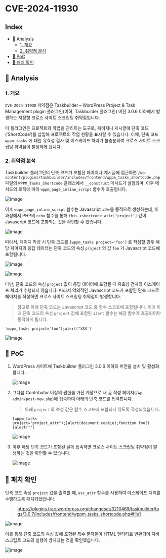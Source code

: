 # CVE-2024-11930

## Index
* [📌 Analysis](#📌-analysis)
    * [1. 개요](#1-개요)
    * [2. 취약점 분석](#2-취약점-분석)
* [📌 PoC](#📌-poc)
* [📌 패치 확인](#📌-패치-확인)

## 📌 Analysis

### 1. 개요

`CVE-2024-11930` 취약점은 Taskbuilder – WordPress Project & Task Management plugin 플러그인(이하, Taskbuilder 플러그인) 버전 3.0.6 이하에서 발생하는 저장형 크로스 사이트 스크립팅 취약점입니다.

이 플러그인은 프로젝트와 작업을 관리하는 도구로, 페이지나 게시글에 단축 코드(’ShortCode’)를 삽입해 프로젝트의 작업 현황을 표시할 수 있습니다. 이때, 단축 코드 `wppm_tasks` 에 대한 유효성 검사 및 이스케이프 처리가 불충분하여 크로스 사이트 스크립팅 취약점이 발생하게 됩니다.

### 2. 취약점 분석

Taskbuilder 플러그인의 단축 코드가 포함된 페이지나 게시글에 접근하면 `/wp-content/plugins/taskbuilder/includes/frontend/wppm_tasks_shortcode.php` 파일의 `WPPM_Tasks_Shortcode` 클래스에서 `__construct` 메서드가 실행되며, 이후 메서드의 로직에 따라 `wppm_page_inline_script` 함수가 호출됩니다.

![image](images/image-001.png)

이후 `wppm_page_inline_script` 함수는 Javascript 코드를 동적으로 생성하는데, 이 과정에서 PHP의 `echo` 함수를 통해 `this->shortcode_attr['project']` 값이 Javascript 코드에 포함되는 것을 확인할 수 있습니다.

![image](images/image-002.png)

따라서, 페이지 작성 시 단축 코드를 `[wppm_tasks project='foo']` 로 작성할 경우 해당 페이지의 응답 데이터는 단축 코드의 속성 `project` 의 값 `foo` 가 Javascript 코드에 포함됩니다.

![image](images/image-003.png)

![image](images/image-004.png)

다만, 단축 코드의 속성 `project` 값이 응답 데이터에 포함될 때 유효성 검사와 이스케이프 처리가 수행되지 않습니다. 따라서 악의적인 Javascript 코드가 포함된 단축 코드로 페이지를 작성하면 크로스 사이트 스크립팅 취약점이 발생합니다.

> 참고로 아래 단축 코드는 Javascript 코드 중 함수 스코프에 포함됩니다. 이에 아래 단축 코드의 속성 `project` 값에 포함된 `alert` 함수는 해당 함수가 호출되어야 동작하게 됩니다.
> 

```
[wppm_tasks project='foo");alert("XSS']
```

![image](images/image-005.png)

## 📌 PoC

1. WordPress 사이트에 Taskbuilder 플러그인 3.0.6 이하의 버전을 설치 및 활성화합니다.
    
    ![image](images/image-006.png)
    
2. 그다음 Contributor 이상의 권한을 가진 계정으로 새 글 작성 페이지(`/wp-admin/post-new.php`)에 접속하여 아래의 단축 코드를 입력합니다.
    
    > 아래 `project` 의 속성 값은 함수 스코프에 포함되지 않도록 작성되었습니다.
    > 
    
    ```
    [wppm_tasks project='project_attr");}alert(document.cookie);function foo(){alert("']
    ```
    
    ![image](images/image-007.png)
    
3. 이후 해당 단축 코드가 포함된 글에 접속하면 크로스 사이트 스크립팅 취약점이 발생하는 것을 확인할 수 있습니다.
    
    ![image](images/image-008.png)
    

## 📌 패치 확인

단축 코드 속성 `project` 값을 출력할 때, `esc_attr` 함수를 사용하여 이스케이프 처리를 수행하도록 패치되었습니다. 

> https://plugins.trac.wordpress.org/changeset/3210469/taskbuilder/tags/3.0.7/includes/frontend/wppm_tasks_shortcode.php#file1
> 

![image](images/image-009.png)

이를 통해 단축 코드의 속성 값에 포함된 특수 문자들이 HTML 엔티티로 변환되어 자바스크립트 코드의 실행이 방지되는 것을 확인했습니다.

![image](images/image-010.png)